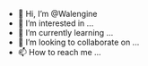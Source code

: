 - 👋 Hi, I’m @Walengine
- 👀 I’m interested in ...
- 🌱 I’m currently learning ...
- 💞️ I’m looking to collaborate on ...
- 📫 How to reach me ...

<!---
Walengine/Walengine is a ✨ special ✨ repository because its `README.md` (this file) appears on your GitHub profile.
You can click the Preview link to take a look at your changes.
--->
